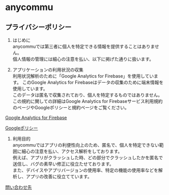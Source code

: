 # anycommu

## プライバシーポリシー

1. はじめに  
anycommuでは第三者に個人を特定できる情報を提供することはありません。  
個人情報の管理には細心の注意を払い、以下に掲げた通りに扱います。

1. アプリケーションの利用状況の収集  
利用状況解析のために「Google Analytics for Firebase」を使用しています。
このGoogle Analytics for Firebaseはデータの収集のために端末情報を使用しています。  
このデータは匿名で収集されており、個人を特定するものではありません。  
この規約に関しての詳細はGoogle Analytics for Firebaseサービス利用規約のページやGoogleポリシーと規約ページをご覧ください。  

[Google Analytics for Firebase](https://firebase.google.com/products/analytics/)

[Googleポリシー](https://policies.google.com/privacy)

1. 利用目的  
anycommuではアプリの利便性向上のため、匿名で、個人を特定できない範囲に細心の注意を払い、アクセス解析をしております。  
例えば、アプリがクラッシュした時、どの部分でクラッシュしたかを匿名で送信し、バグの素早い修正に役立たせております。  
また、デバイスやアプリバージョンの使用率、特定の機能の使用率などを解析し、アプリの改善に役立てています。  

[問い合わせ先](anycommu@gmail.com)     
